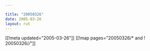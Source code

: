 ```yaml
---

title: "20050326"
date: 2005-03-26
layout: rut
---
```


[[!meta updated="2005-03-26"]]
[[!map pages="20050326/* and ! 20050326/*/*"]]
